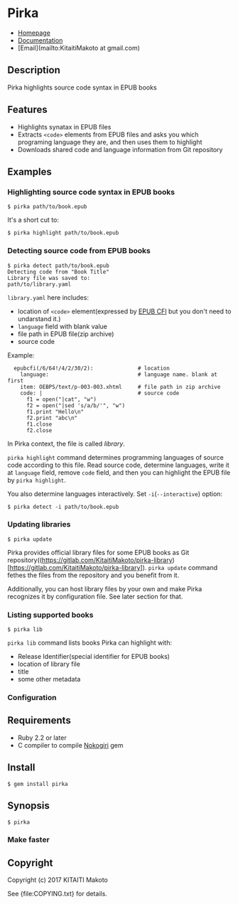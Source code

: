 Pirka
=====

* [Homepage](http://www.rubydoc.info/gems/pirka)
* [Documentation](http://rubydoc.info/gems/pirka/frames)
* [Email](mailto:KitaitiMakoto at gmail.com)

Description
-----------

Pirka highlights source code syntax in EPUB books

Features
--------

* Highlights synatax in EPUB files
* Extracts `<code>` elements from EPUB files and asks you which programing language they are, and then uses them to highlight
* Downloads shared code and language information from Git repository

Examples
--------

### Highlighting source code syntax in EPUB books ###

    $ pirka path/to/book.epub

It's a short cut to:

    $ pirka highlight path/to/book.epub

### Detecting source code from EPUB books ###

    $ pirka detect path/to/book.epub
    Detecting code from "Book Title"
    Library file was saved to:
    path/to/library.yaml

`library.yaml` here includes:

* location of `<code>` element(expressed by [EPUB CFI][] but you don't need to undarstand it.)
* `language` field with blank value
* file path in EPUB file(zip archive)
* source code

Example:

      epubcfi(/6/64!/4/2/30/2):              # location
        language:                            # language name. blank at first
        item: OEBPS/text/p-003-003.xhtml     # file path in zip archive
        code: |                              # source code
          f1 = open("|cat", "w")
          f2 = open("|sed 's/a/b/'", "w")
          f1.print "Hello\n"
          f2.print "abc\n"
          f1.close
          f2.close

In Pirka context, the file is called *library*.

`pirka highlight` command determines programming languages of source code according to this file.
Read source code, determine languages, write it at `language` field, remove `code` field, and then
you can highlight the EPUB file by `pirka highlight`.

You also determine languages interactively. Set `-i`(`--interactive`) option:

    $ pirka detect -i path/to/book.epub

[EPUB CFI]: http://www.idpf.org/epub/linking/cfi/

### Updating libraries ###

    $ pirka update

Pirka provides official library files for some EPUB books as Git repository((https://gitlab.com/KitaitiMakoto/pirka-library)[https://gitlab.com/KitaitiMakoto/pirka-library]). `pirka update` command fethes the files from the repository and you benefit from it.

Additionally, you can host library files by your own and make Pirka recognizes it by configuration file. See later section for that.

### Listing supported books ###

    $ pirka lib

`pirka lib` command lists books Pirka can highlight with:

* Release Identifier(special identifier for EPUB books)
* location of library file
* title
* some other metadata

### Configuration ###

Requirements
------------

* Ruby 2.2 or later
* C compiler to compile [Nokogiri][] gem

[Nokogiri]: http://www.nokogiri.org/

Install
-------

    $ gem install pirka

Synopsis
--------

    $ pirka

### Make faster ###


Copyright
---------

Copyright (c) 2017 KITAITI Makoto

See {file:COPYING.txt} for details.
